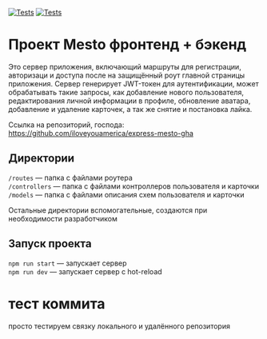 [![Tests](../../actions/workflows/tests-13-sprint.yml/badge.svg)](../../actions/workflows/tests-13-sprint.yml) [![Tests](../../actions/workflows/tests-14-sprint.yml/badge.svg)](../../actions/workflows/tests-14-sprint.yml)
# Проект Mesto фронтенд + бэкенд
Это сервер приложения, включающий маршруты для регистрации, авторизаци и доступа после на защищённый роут главной страницы приложения. Сервер генерирует JWT-токен для аутентификации, может обрабатывать такие запросы, как добавление нового пользователя, редактирования личной информации в профиле, обновление аватара, добавление и удаление карточек, а так же снятие и постановка лайка. 

Ссылка на репозиторий, господа: https://github.com/iloveyouamerica/express-mesto-gha

## Директории

`/routes` — папка с файлами роутера  
`/controllers` — папка с файлами контроллеров пользователя и карточки   
`/models` — папка с файлами описания схем пользователя и карточки  
  
Остальные директории вспомогательные, создаются при необходимости разработчиком

## Запуск проекта

`npm run start` — запускает сервер   
`npm run dev` — запускает сервер с hot-reload

# тест коммита
просто тестируем связку локального и удалённого репозитория
